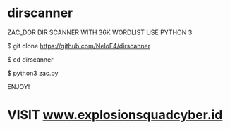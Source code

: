 # dirscanner
ZAC_DOR DIR SCANNER WITH 36K WORDLIST
USE PYTHON 3

$ git clone https://github.com/NeloF4/dirscanner

$ cd dirscanner

$ python3 zac.py

ENJOY!
# VISIT www.explosionsquadcyber.id

